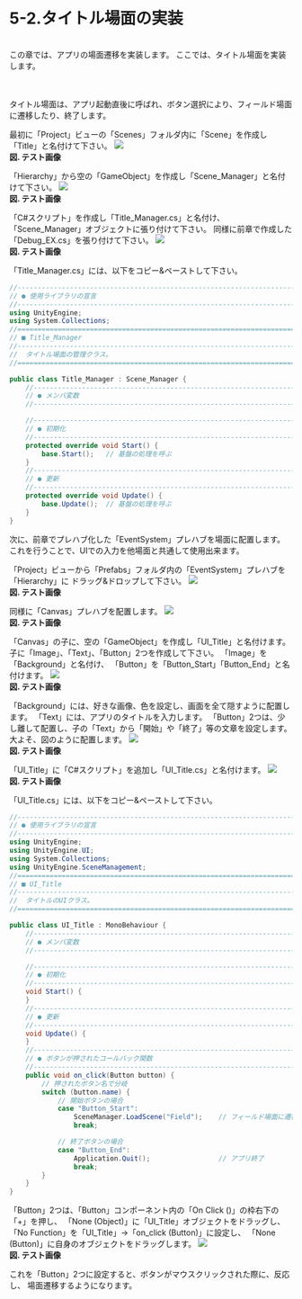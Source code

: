 # 5-2.タイトル場面の実装
<br>
この章では、アプリの場面遷移を実装します。
ここでは、タイトル場面を実装します。
<br>
<br>
<br>



タイトル場面は、アプリ起動直後に呼ばれ、ボタン選択により、フィールド場面に遷移したり、終了します。
<br>


最初に「Project」ビューの「Scenes」フォルダ内に「Scene」を作成し「Title」と名付けて下さい。
![](/Graphics/Test/Test.jpg)  
**図. テスト画像**
<br>


「Hierarchy」から空の「GameObject」を作成し「Scene_Manager」と名付けて下さい。
![](/Graphics/Test/Test.jpg)  
**図. テスト画像**
<br>


「C#スクリプト」を作成し「Title_Manager.cs」と名付け、「Scene_Manager」オブジェクトに張り付けて下さい。
同様に前章で作成した「Debug_EX.cs」を張り付けて下さい。
![](/Graphics/Test/Test.jpg)  
**図. テスト画像**
<br>


「Title_Manager.cs」には、以下をコピー&ペーストして下さい。

```c#:Title_Manager.cs
//------------------------------------------------------------------------
// ● 使用ライブラリの宣言
//------------------------------------------------------------------------
using UnityEngine;
using System.Collections;
//========================================================================
// ■ Title_Manager
//------------------------------------------------------------------------
//	タイトル場面の管理クラス。
//========================================================================

public class Title_Manager : Scene_Manager {
	//--------------------------------------------------------------------
	// ● メンバ変数
	//--------------------------------------------------------------------

	//--------------------------------------------------------------------
	// ● 初期化
	//--------------------------------------------------------------------
	protected override void Start() {
		base.Start();	// 基盤の処理を呼ぶ
	}
	//--------------------------------------------------------------------
	// ● 更新
	//--------------------------------------------------------------------
	protected override void Update() {
		base.Update();	// 基盤の処理を呼ぶ
	}
}
```

次に、前章でプレハブ化した「EventSystem」プレハブを場面に配置します。
これを行うことで、UIでの入力を他場面と共通して使用出来ます。

「Project」ビューから「Prefabs」フォルダ内の「EventSystem」プレハブを「Hierarchy」に
ドラッグ&ドロップして下さい。
![](/Graphics/Test/Test.jpg)  
**図. テスト画像**
<br>


同様に「Canvas」プレハブを配置します。
![](/Graphics/Test/Test.jpg)  
**図. テスト画像**
<br>


「Canvas」の子に、空の「GameObject」を作成し「UI_Title」と名付けます。
子に「Image」、「Text」、「Button」2つを作成して下さい。
「Image」を「Background」と名付け、
「Button」を「Button_Start」「Button_End」と名付けます。
![](/Graphics/Test/Test.jpg)  
**図. テスト画像**
<br>


「Background」には、好きな画像、色を設定し、画面を全て隠すように配置します。
「Text」には、アプリのタイトルを入力します。
「Button」2つは、少し離して配置し、子の「Text」から「開始」や「終了」等の文章を設定します。
大よそ、図のように配置します。
![](/Graphics/Test/Test.jpg)  
**図. テスト画像**
<br>


「UI_Title」に「C#スクリプト」を追加し「UI_Title.cs」と名付けます。
![](/Graphics/Test/Test.jpg)  
**図. テスト画像**
<br>


「UI_Title.cs」には、以下をコピー&ペーストして下さい。

```c#:UI_Title.cs
//------------------------------------------------------------------------
// ● 使用ライブラリの宣言
//------------------------------------------------------------------------
using UnityEngine;
using UnityEngine.UI;
using System.Collections;
using UnityEngine.SceneManagement;
//========================================================================
// ■ UI_Title
//------------------------------------------------------------------------
//	タイトルのUIクラス。
//========================================================================

public class UI_Title : MonoBehaviour {
	//--------------------------------------------------------------------
	// ● メンバ変数
	//--------------------------------------------------------------------

	//--------------------------------------------------------------------
	// ● 初期化
	//--------------------------------------------------------------------
	void Start() {
	}
	//--------------------------------------------------------------------
	// ● 更新
	//--------------------------------------------------------------------
	void Update() {
	}
	//--------------------------------------------------------------------
	// ● ボタンが押されたコールバック関数
	//--------------------------------------------------------------------
	public void on_click(Button button) {
		// 押されたボタン名で分岐
		switch (button.name) {
			// 開始ボタンの場合
			case "Button_Start":
				SceneManager.LoadScene("Field");	// フィールド場面に遷移
				break;

			// 終了ボタンの場合
			case "Button_End":
				Application.Quit();					// アプリ終了
				break;
		}
	}
}
```


「Button」2つは、「Button」コンポーネント内の「On Click ()」の枠右下の「+」を押し、
「None (Object)」に「UI_Title」オブジェクトをドラッグし、
「No Function」を「UI_Title」→「on_click (Button)」に設定し、
「None (Button)」に自身のオブジェクトをドラッグします。
![](/Graphics/Test/Test.jpg)  
**図. テスト画像**
<br>


これを「Button」2つに設定すると、ボタンがマウスクリックされた際に、反応し、
場面遷移するようになります。


